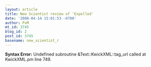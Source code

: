 ```yaml
---
layout: article
title: New Scientist review of 'Expelled'
date: '2008-04-14 15:01:53 -0700'
author: PvM
mt_id: 3745
blog_id: 2
post_id: 3745
basename: new_scientist_r
---
```

<p><strong>Syntax Error:</strong> Undefined subroutine &Text::KwickXML::tag_url called at KwickXML.pm line 749.
</p>
